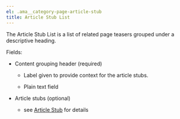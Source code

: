 ```yaml
---
el: .ama__category-page-article-stub
title: Article Stub List
---
```

The Article Stub List is a list of related page teasers grouped under a descriptive heading.

Fields:

* Content grouping header (required)

    * Label given to provide context for the article stubs.

    * Plain text field

* Article stubs (optional)

    * see [Article Stub](/06_article-stub.md) for details
